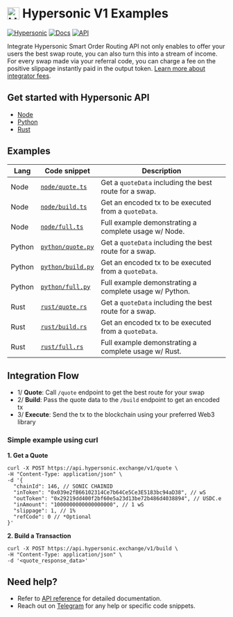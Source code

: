 <h1 align="left" style="display: flex; align-items: center;">
  <img src="https://hypersonic.exchange/brand/logo.svg" alt="Hypersonic" height="28px">
  &nbsp;<span>Hypersonic V1 Examples</span>
</h1>

[![Hypersonic](https://img.shields.io/static/v1?label=&message=Hypersonic&color=grey&logo=ethereum&logoColor=white)](https://hypersonic.exchange)
[![Docs](https://img.shields.io/badge/Docs-%F0%9F%93%84-blue)](https://docs.hypersonic.exchange)
[![API](https://img.shields.io/badge/API-%F0%9F%93%84-green)](https://docs.hypersonic.exchange/api-reference)

Integrate Hypersonic Smart Order Routing API not only enables to offer your users the best swap route, you can also turn this into a stream of income. For every swap made via your referral code, you can charge a fee on the positive slippage instantly paid in the output token. [Learn more about integrator fees](https://docs.hypersonic.exchange/referral).

## Get started with Hypersonic API

- [Node](./node/README.md)
- [Python](./python/README.md)
- [Rust](./rust/README.md)

## Examples

| Lang | Code snippet | Description |
|--------|-------|-------------|
| Node |  [`node/quote.ts`](./node/1_quote.ts) | Get a `quoteData` including the best route for a swap. |
| Node |  [`node/build.ts`](./node/2_build.ts) | Get an encoded tx to be executed from a `quoteData`. |
| Node |  [`node/full.ts`](./node/3_full.ts) | Full example demonstrating a complete usage w/ Node. |
| Python |  [`python/quote.py`](./python/1_quote.py) | Get a `quoteData` including the best route for a swap. |
| Python |  [`python/build.py`](./python/2_build.py) | Get an encoded tx to be executed from a `quoteData`. |
| Python |  [`python/full.py`](./python/3_full.py) | Full example demonstrating a complete usage w/ Python. |
| Rust |  [`rust/quote.rs`](./rust/1_quote.rs) | Get a `quoteData` including the best route for a swap. |
| Rust |  [`rust/build.rs`](./rust/2_build.rs) | Get an encoded tx to be executed from a `quoteData`. |
| Rust |  [`rust/full.rs`](./rust/3_full.rs) | Full example demonstrating a complete usage w/ Rust. |

## Integration Flow

- 1/ **Quote**: Call `/quote` endpoint to get the best route for your swap
- 2/ **Build**: Pass the quote data to the `/build` endpoint to get an encoded tx
- 3/ **Execute**: Send the tx to the blockchain using your preferred Web3 library

### Simple example using curl

**1. Get a Quote**

```
curl -X POST https://api.hypersonic.exchange/v1/quote \
-H "Content-Type: application/json" \
-d '{
  "chainId": 146, // SONIC CHAINID
  "inToken": "0x039e2fB66102314Ce7b64Ce5Ce3E5183bc94aD38", // wS
  "outToken": "0x29219dd400f2bf60e5a23d13be72b486d4038894", // USDC.e
  "inAmount": "1000000000000000000", // 1 wS
  "slippage": 1, // 1%
  "refCode": 0 // *Optional 
}'
```

**2. Build a Transaction**

```
curl -X POST https://api.hypersonic.exchange/v1/build \
-H "Content-Type: application/json" \
-d '<quote_response_data>'
```

## Need help?

- Refer to [API reference](https://docs.hypersonic.exchange/api-reference) for detailed documentation.
- Reach out on [Telegram](https://t.me/hypersonicexchange) for any help or specific code snippets.
